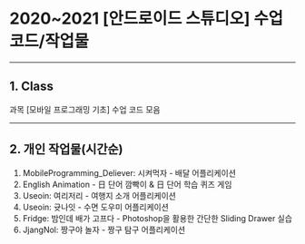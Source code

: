 # 2020~2021 [안드로이드 스튜디오] 수업 코드/작업물 
--------
## 1. Class
과목 [모바일 프로그래밍 기초] 수업 코드 모음

-----
## 2. 개인 작업물(시간순)
1. MobileProgramming_Deliever: 시켜먹자 - 배달 어플리케이션
2. English Animation - 日 단어 깜빡이 & 日 단어 학습 퀴즈 게임
3. Useoin: 여리저리 - 여행지 소개 어플리케이션
4. Useoin: 귯나잇 - 수면 도우미 어플리케이션 
5. Fridge: 밤인데 배가 고프다 - Photoshop을 활용한 간단한 Sliding Drawer 실습 
6. JjangNol: 짱구야 놀자 - 짱구 탐구 어플리케이션
